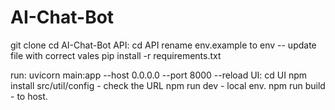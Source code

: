 # AI-Chat-Bot
git clone <repo>
cd AI-Chat-Bot 
API:
  cd API 
  rename env.example to env 
  -- update file with correct vales
  pip install -r requirements.txt
  
  run:  uvicorn main:app --host 0.0.0.0 --port 8000 --reload
UI:
   cd UI
   npm install
   src/util/config - check the URL
   npm run dev - local env.
   npm run build - to host.